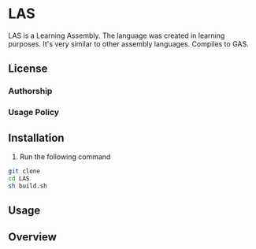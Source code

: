 # LAS
LAS is a Learning Assembly. The language was created in learning purposes. It's very similar to other assembly languages. Compiles to GAS.

## License

### Authorship

### Usage Policy

## Installation

1. Run the following command
```sh
git clone 
cd LAS
sh build.sh
```

## Usage

## Overview
